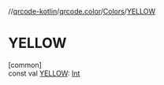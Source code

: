 //[qrcode-kotlin](../../../index.md)/[qrcode.color](../index.md)/[Colors](index.md)/[YELLOW](-y-e-l-l-o-w.md)

# YELLOW

[common]\
const val [YELLOW](-y-e-l-l-o-w.md): [Int](https://kotlinlang.org/api/latest/jvm/stdlib/kotlin-stdlib/kotlin/-int/index.html)
